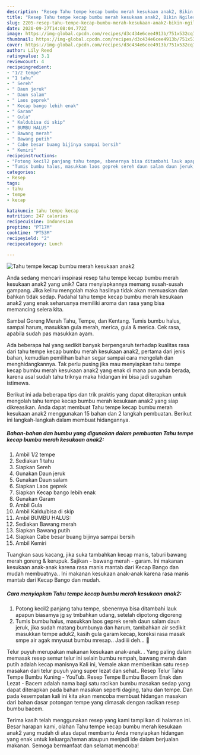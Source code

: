 ```yaml
---
description: "Resep Tahu tempe kecap bumbu merah kesukaan anak2, Bikin Ngiler"
title: "Resep Tahu tempe kecap bumbu merah kesukaan anak2, Bikin Ngiler"
slug: 2205-resep-tahu-tempe-kecap-bumbu-merah-kesukaan-anak2-bikin-ngiler
date: 2020-09-27T14:08:04.772Z
image: https://img-global.cpcdn.com/recipes/d3c434e6cee4913b/751x532cq70/tahu-tempe-kecap-bumbu-merah-kesukaan-anak2-foto-resep-utama.jpg
thumbnail: https://img-global.cpcdn.com/recipes/d3c434e6cee4913b/751x532cq70/tahu-tempe-kecap-bumbu-merah-kesukaan-anak2-foto-resep-utama.jpg
cover: https://img-global.cpcdn.com/recipes/d3c434e6cee4913b/751x532cq70/tahu-tempe-kecap-bumbu-merah-kesukaan-anak2-foto-resep-utama.jpg
author: Lily Reed
ratingvalue: 3.1
reviewcount: 4
recipeingredient:
- "1/2 tempe"
- "1 tahu"
- " Sereh"
- " Daun jeruk"
- " Daun salam"
- " Laos geprek"
- " Kecap bango lebih enak"
- " Garam"
- " Gula"
- " Kaldubisa di skip"
- " BUMBU HALUS"
- " Bawang merah"
- " Bawang putih"
- " Cabe besar buang bijinya sampai bersih"
- " Kemiri"
recipeinstructions:
- "Potong kecil2 panjang tahu tempe, sbenernya bisa ditambahi lauk apapun biasamya jg sy tmbahkan udang, setelah dipotong digoreng"
- "Tumis bumbu halus, masukkan laos geprek sereh daun salam daun jeruk, jika sudah matang bumbunya dan harum, tambahkan air sedikit masukkan tempe aduk2, kasih gula garam kecap, koreksi rasa masak smpe air agak mnyusut bumbu mresap.. Jadiiii deh... 🤗"
categories:
- Resep
tags:
- tahu
- tempe
- kecap

katakunci: tahu tempe kecap 
nutrition: 247 calories
recipecuisine: Indonesian
preptime: "PT17M"
cooktime: "PT53M"
recipeyield: "2"
recipecategory: Lunch

---
```



![Tahu tempe kecap bumbu merah kesukaan anak2](https://img-global.cpcdn.com/recipes/d3c434e6cee4913b/751x532cq70/tahu-tempe-kecap-bumbu-merah-kesukaan-anak2-foto-resep-utama.jpg)

Anda sedang mencari inspirasi resep tahu tempe kecap bumbu merah kesukaan anak2 yang unik? Cara menyiapkannya memang susah-susah gampang. Jika keliru mengolah maka hasilnya tidak akan memuaskan dan bahkan tidak sedap. Padahal tahu tempe kecap bumbu merah kesukaan anak2 yang enak seharusnya memiliki aroma dan rasa yang bisa memancing selera kita.

Sambal Goreng Merah Tahu, Tempe, dan Kentang. Tumis bumbu halus, sampai harum, masukkan gula merah, merica, gula &amp; merica. Cek rasa, apabila sudah pas masukkan ayam.

Ada beberapa hal yang sedikit banyak berpengaruh terhadap kualitas rasa dari tahu tempe kecap bumbu merah kesukaan anak2, pertama dari jenis bahan, kemudian pemilihan bahan segar sampai cara mengolah dan menghidangkannya. Tak perlu pusing jika mau menyiapkan tahu tempe kecap bumbu merah kesukaan anak2 yang enak di mana pun anda berada, karena asal sudah tahu triknya maka hidangan ini bisa jadi suguhan istimewa.


Berikut ini ada beberapa tips dan trik praktis yang dapat diterapkan untuk mengolah tahu tempe kecap bumbu merah kesukaan anak2 yang siap dikreasikan. Anda dapat membuat Tahu tempe kecap bumbu merah kesukaan anak2 menggunakan 15 bahan dan 2 langkah pembuatan. Berikut ini langkah-langkah dalam membuat hidangannya.

<!--inarticleads1-->

##### Bahan-bahan dan bumbu yang digunakan dalam pembuatan Tahu tempe kecap bumbu merah kesukaan anak2:

1. Ambil 1/2 tempe
1. Sediakan 1 tahu
1. Siapkan  Sereh
1. Gunakan  Daun jeruk
1. Gunakan  Daun salam
1. Siapkan  Laos geprek
1. Siapkan  Kecap bango lebih enak
1. Gunakan  Garam
1. Ambil  Gula
1. Ambil  Kaldu/bisa di skip
1. Ambil  BUMBU HALUS:
1. Sediakan  Bawang merah
1. Siapkan  Bawang putih
1. Siapkan  Cabe besar buang bijinya sampai bersih
1. Ambil  Kemiri


Tuangkan saus kacang, jika suka tambahkan kecap manis, taburi bawang merah goreng &amp; kerupuk. Sajikan - bawang merah - garam. Ini makanan kesukaan anak-anak karena rasa manis mantab dari Kecap Bango dan mudah membuatnya.. Ini makanan kesukaan anak-anak karena rasa manis mantab dari Kecap Bango dan mudah. 

<!--inarticleads2-->

##### Cara menyiapkan Tahu tempe kecap bumbu merah kesukaan anak2:

1. Potong kecil2 panjang tahu tempe, sbenernya bisa ditambahi lauk apapun biasamya jg sy tmbahkan udang, setelah dipotong digoreng
1. Tumis bumbu halus, masukkan laos geprek sereh daun salam daun jeruk, jika sudah matang bumbunya dan harum, tambahkan air sedikit masukkan tempe aduk2, kasih gula garam kecap, koreksi rasa masak smpe air agak mnyusut bumbu mresap.. Jadiiii deh... 🤗


Telur puyuh merupakan makanan kesukaan anak-anak. . Yang paling dalam memasak resep semur telur ini selain bumbu rempah, bawang merah dan putih adalah kecap manisnya Kali ini, Vemale akan memberikan satu resep masakan dari telur puyuh yang super lezat dan sehat.. Resep Telur Tahu Tempe Bumbu Kuning - YouTub. Resep Tempe Bumbu Bacem Enak dan Lezat - Bacem adalah nama bagi satu racikan bumbu masakan sedap yang dapat diterapkan pada bahan masakan seperti daging, tahu dan tempe. Dan pada kesempatan kali ini kita akan mencoba membuat hidangan masakan dari bahan dasar potongan tempe yang dimasak dengan racikan resep bumbu bacem. 

Terima kasih telah menggunakan resep yang kami tampilkan di halaman ini. Besar harapan kami, olahan Tahu tempe kecap bumbu merah kesukaan anak2 yang mudah di atas dapat membantu Anda menyiapkan hidangan yang enak untuk keluarga/teman ataupun menjadi ide dalam berjualan makanan. Semoga bermanfaat dan selamat mencoba!
